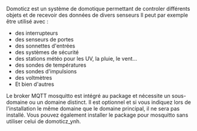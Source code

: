 Domoticz est un système de domotique permettant de controler différents objets et de recevoir des données de divers senseurs
Il peut par exemple être utilisé avec :

* des interrupteurs
* des senseurs de portes
* des sonnettes d'entrées
* des systèmes de sécurité
* des stations météo pour les UV, la pluie, le vent...
* des sondes de températures
* des sondes d'impulsions
* des voltmètres
* Et bien d'autres

Le broker MQTT mosquitto est intégré au package et nécessite un sous-domaine ou un domaine distinct. Il est optionnel et si vous indiquez lors de l'installation le même domaine que le domaine principal, il ne sera pas installé.
Vous pouvez également installer le package pour mosquitto sans utiliser celui de domoticz_ynh.


